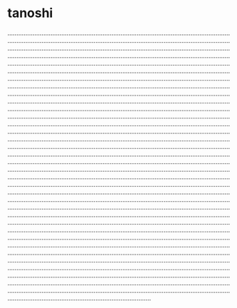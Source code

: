 # tanoshi
....................................................................................................................................................................................................................................................................................................................................................................................................................................................................................................................................................................................................................................................................................................................................................................................................................................................................................................................................................................................................................................................................................................................................................................................................................................................................................................................................................................................................................................................................................................................................................................................................................................................................................................................................................................................................................................................................................................................................................................................................................................................................................................................................................................................................................................................................................................................................................................................................................................................................................................................................................................................................................................................................................................................................................................................................................................................................................................................................................................................................................................................................................................................................................................................................................................................................................................................................................................................................................................................................................................................................................................................................................................................................................................................................................................................................................................................................................................................................................................................................................................................................................................................................................................................................................................................................................................................................................................................................................................................................................................................................................................................................